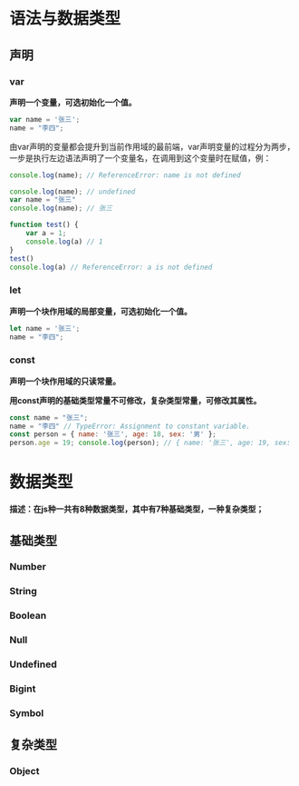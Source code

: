 # 语法与数据类型

## 声明

### var

**声明一个变量，可选初始化一个值。**

```javascript
var name = '张三'; 
name = "李四";
```

由var声明的变量都会提升到当前作用域的最前端，var声明变量的过程分为两步，一步是执行左边语法声明了一个变量名，在调用到这个变量时在赋值，例：

```javascript
console.log(name); // ReferenceError: name is not defined
```

```javascript
console.log(name); // undefined
var name = "张三"
console.log(name); // 张三
```

```javascript
function test() {
    var a = 1;
    console.log(a) // 1
}
test()
console.log(a) // ReferenceError: a is not defined
```

### let

**声明一个块作用域的局部变量，可选初始化一个值。**

```javascript
let name = '张三'; 
name = "李四";
```

### const

**声明一个块作用域的只读常量。**

**用const声明的基础类型常量不可修改，复杂类型常量，可修改其属性。**

```javascript
const name = "张三";
name = "李四" // TypeError: Assignment to constant variable.
const person = { name: '张三', age: 18, sex: '男' }; 
person.age = 19; console.log(person); // { name: '张三', age: 19, sex: '男' }
```

# 数据类型

**描述：在js种一共有8种数据类型，其中有7种基础类型，一种复杂类型；**

## 基础类型

### Number

### String

### Boolean

### Null

### Undefined

### Bigint

### Symbol

## 复杂类型

### Object
